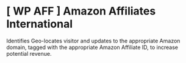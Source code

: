 # [ WP AFF ] Amazon Affiliates International

Identifies Geo-locates visitor and updates to the appropriate Amazon domain, tagged with the appropriate Amazon Affiliate ID, to increase potential revenue.
